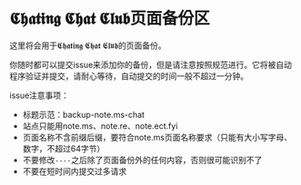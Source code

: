 # 𝕮𝖍𝖆𝖙𝖎𝖓𝖌 𝕮𝖍𝖆𝖙 𝕮𝖑𝖚𝖇页面备份区
这里将会用于𝕮𝖍𝖆𝖙𝖎𝖓𝖌 𝕮𝖍𝖆𝖙 𝕮𝖑𝖚𝖇的页面备份。

你随时都可以提交issue来添加你的备份，但是请注意按照规范进行。它将被自动程序验证并提交，请耐心等待，自动提交的时间一般不超过一分钟。

issue注意事项：
- 标题示范：backup-note.ms-chat
- 站点只能用note.ms、note.re、note.ect.fyi
- 页面名称不含前缀后缀，要符合note.ms页面名称要求（只能有大小写字母、数字，不超过64字节）
- 不要修改`----`之后除了页面备份外的任何内容，否则很可能识别不了
- 不要在短时间内提交过多请求

